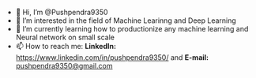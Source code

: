 - 👋 Hi, I’m @Pushpendra9350
- 👀 I’m interested in the field of Machine Learinng and Deep Learning
- 🌱 I’m currently learning how to productionize any machine learning and Neural network on small scale
- 📫 How to reach me: **LinkedIn:** https://www.linkedin.com/in/pushpendra9350/ and **E-mail:** pushpendra9350@gmail.com

<!---
Pushpendra9350/Pushpendra9350 is a ✨ special ✨ repository because its `README.md` (this file) appears on your GitHub profile.
You can click the Preview link to take a look at your changes.
--->
